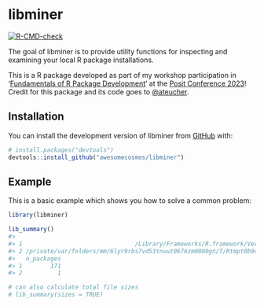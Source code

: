 
<!-- README.md is generated from README.Rmd. Please edit that file -->

# libminer

<!-- badges: start -->

[![R-CMD-check](https://github.com/awesomecosmos/libminer/actions/workflows/R-CMD-check.yaml/badge.svg)](https://github.com/awesomecosmos/libminer/actions/workflows/R-CMD-check.yaml)
<!-- badges: end -->

The goal of libminer is to provide utility functions for inspecting and
examining your local R package installations.

This is a R package developed as part of my workshop participation in
‘[Fundamentals of R Package
Development](https://posit-conf-2023.github.io/pkg-dev/)’ at the [Posit
Conference 2023](https://posit.co/conference/)! Credit for this package
and its code goes to [@ateucher](https://github.com/ateucher).

## Installation

You can install the development version of libminer from
[GitHub](https://github.com/) with:

``` r
# install.packages("devtools")
devtools::install_github("awesomecosmos/libminer")
```

## Example

This is a basic example which shows you how to solve a common problem:

``` r
library(libminer)

lib_summary()
#>                                                                                         Library
#> 1                                /Library/Frameworks/R.framework/Versions/4.2/Resources/library
#> 2 /private/var/folders/mm/6lyr9rbs7vd53tnvwt0676zm0000gn/T/Rtmpt0b9cr/temp_libpath150642ac1fe4d
#>   n_packages
#> 1        171
#> 2          1

# can also calculate total file sizes
# lib_summary(sizes = TRUE)
```
